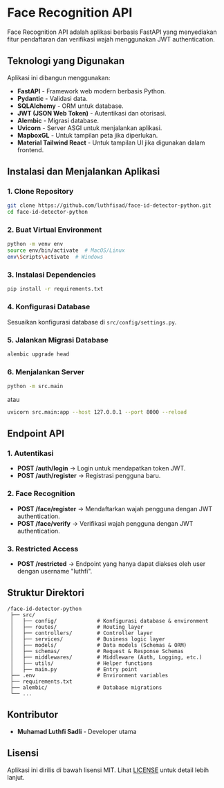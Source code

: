 # Face Recognition API

Face Recognition API adalah aplikasi berbasis FastAPI yang menyediakan fitur pendaftaran dan verifikasi wajah menggunakan JWT authentication.

## Teknologi yang Digunakan

Aplikasi ini dibangun menggunakan:
- **FastAPI** - Framework web modern berbasis Python.
- **Pydantic** - Validasi data.
- **SQLAlchemy** - ORM untuk database.
- **JWT (JSON Web Token)** - Autentikasi dan otorisasi.
- **Alembic** - Migrasi database.
- **Uvicorn** - Server ASGI untuk menjalankan aplikasi.
- **MapboxGL** - Untuk tampilan peta jika diperlukan.
- **Material Tailwind React** - Untuk tampilan UI jika digunakan dalam frontend.

## Instalasi dan Menjalankan Aplikasi

### 1. Clone Repository
```sh
git clone https://github.com/luthfisad/face-id-detector-python.git
cd face-id-detector-python
```

### 2. Buat Virtual Environment
```sh
python -m venv env
source env/bin/activate  # MacOS/Linux
env\Scripts\activate  # Windows
```

### 3. Instalasi Dependencies
```sh
pip install -r requirements.txt
```

### 4. Konfigurasi Database
Sesuaikan konfigurasi database di `src/config/settings.py`.

### 5. Jalankan Migrasi Database
```sh
alembic upgrade head
```

### 6. Menjalankan Server
```sh
python -m src.main
```
atau
```sh
uvicorn src.main:app --host 127.0.0.1 --port 8000 --reload
```

## Endpoint API

### 1. Autentikasi
- **POST /auth/login** → Login untuk mendapatkan token JWT.
- **POST /auth/register** → Registrasi pengguna baru.

### 2. Face Recognition
- **POST /face/register** → Mendaftarkan wajah pengguna dengan JWT authentication.
- **POST /face/verify** → Verifikasi wajah pengguna dengan JWT authentication.

### 3. Restricted Access
- **POST /restricted** → Endpoint yang hanya dapat diakses oleh user dengan username "luthfi".

## Struktur Direktori
```
/face-id-detector-python
 ├── src/
 │   ├── config/             # Konfigurasi database & environment
 │   ├── routes/             # Routing layer
 │   ├── controllers/        # Controller layer
 │   ├── services/           # Business logic layer
 │   ├── models/             # Data models (Schemas & ORM)
 │   ├── schemas/            # Request & Response Schemas
 │   ├── middlewares/        # Middleware (Auth, Logging, etc.)
 │   ├── utils/              # Helper functions
 │   ├── main.py             # Entry point
 ├── .env                    # Environment variables
 ├── requirements.txt
 ├── alembic/                # Database migrations
 └── ...

```

## Kontributor
- **Muhamad Luthfi Sadli** - Developer utama

## Lisensi
Aplikasi ini dirilis di bawah lisensi MIT. Lihat [LICENSE](LICENSE) untuk detail lebih lanjut.

